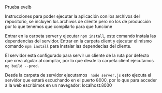 Prueba evelb

Instrucciones para poder ejecutar la aplicación con los archivos del repositorio,
se incluyen los archivos de cliente pero no los de producción por lo que tenemos que compilarlo para que funcione

Entrar en la carpeta server y ejecutar ``` npm install ```, este comando instala las dependencias del servidor.
Entrar en la carpeta client y ejecutar el mismo comando ``` npm install ``` para instalar las dependecias del cliente.

El servidor está configurado para servir un cliente de la ruta por defecto que crea algular al compilar,
por lo que desde la carpeta client ejecutamos ``` ng build --prod ```.

Desde la carpeta de servidor ejecutamos ``` node server.js``` esto ejecuta el servidor que estará escuchando en el puerto 8000,
por lo que para acceder a la web escribimos en un navegador: localhost:8000
